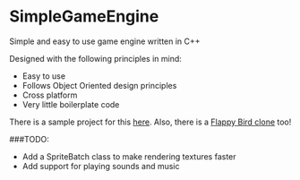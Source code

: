 SimpleGameEngine
================

Simple and easy to use game engine written in C++

Designed with the following principles in mind:

* Easy to use
* Follows Object Oriented design principles
* Cross platform
* Very little boilerplate code


There is a sample project for this [here](https://github.com/C0deH4cker/Ballz).
Also, there is a [Flappy Bird clone](https://github.com/C0deH4cker/FlappingBird) too!


###TODO:

* Add a SpriteBatch class to make rendering textures faster
* Add support for playing sounds and music
